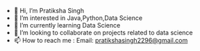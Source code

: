 - 👋 Hi, I’m Pratiksha Singh
- 👀 I’m interested in Java,Python,Data Science
- 🌱 I’m currently learning Data Science
- 💞️ I’m looking to collaborate on projects related to data science
- 📫 How to reach me : Email: pratikshasingh2296@gmail.com

<!---
pratikshasingh2296/pratikshasingh2296 is a ✨ special ✨ repository because its `README.md` (this file) appears on your GitHub profile.
You can click the Preview link to take a look at your changes.
--->

